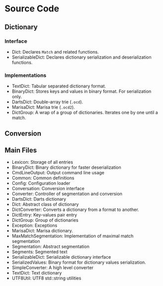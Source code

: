 # Source Code

## Dictionary

### Interface

* Dict: Declares `Match` and related functions.
* SerializableDict: Declares dictionary serialization and deserialization functions.

### Implementations

* TextDict: Tabular separated dictionary format.
* BinaryDict: Stores keys and values in binary format. For serialization only.
* DartsDict: Double-array trie (`.ocd`).
* MarisaDict: Marisa trie (`.ocd2`).
* DictGroup: A wrap of a group of dictionaries. Iterates one by one until a match.

## Conversion

## Main Files

- Lexicon: Storage of all entries
- BinaryDict: Binary dictionary for faster deserialization
- CmdLineOutput: Output command line usage
- Common: Common definitions
- Config: Configuration loader
- Conversation: Conversion interface
- Converter: Controller of segmentation and conversion
- DartsDict: Darts dictionary
- Dict: Abstract class of dictionary
- DictConverter: Converts a dictionary from a format to another.
- DictEntry: Key-values pair entry
- DictGroup: Group of dictionaries
- Exception: Exceptions
- MarisaDict: Marisa dictionary.
- MaxMatchSegmentation: Implementation of maximal match segmentation
- Segmentation: Abstract segmentation
- Segments: Segmented text
- SerializableDict: Serializable dictionary interface
- SerializedValues: Binary format for dictionary values serialization.
- SimpleConverter: A high level converter
- TextDict: Text dictionary
- UTF8Util: UTF8 std::string utilities
